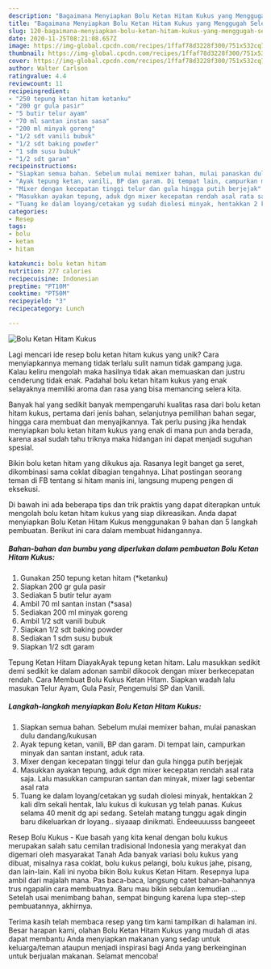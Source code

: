 ```yaml
---
description: "Bagaimana Menyiapkan Bolu Ketan Hitam Kukus yang Menggugah Selera"
title: "Bagaimana Menyiapkan Bolu Ketan Hitam Kukus yang Menggugah Selera"
slug: 120-bagaimana-menyiapkan-bolu-ketan-hitam-kukus-yang-menggugah-selera
date: 2020-11-25T08:21:08.657Z
image: https://img-global.cpcdn.com/recipes/1ffaf78d3228f300/751x532cq70/bolu-ketan-hitam-kukus-foto-resep-utama.jpg
thumbnail: https://img-global.cpcdn.com/recipes/1ffaf78d3228f300/751x532cq70/bolu-ketan-hitam-kukus-foto-resep-utama.jpg
cover: https://img-global.cpcdn.com/recipes/1ffaf78d3228f300/751x532cq70/bolu-ketan-hitam-kukus-foto-resep-utama.jpg
author: Walter Carlson
ratingvalue: 4.4
reviewcount: 11
recipeingredient:
- "250 tepung ketan hitam ketanku"
- "200 gr gula pasir"
- "5 butir telur ayam"
- "70 ml santan instan sasa"
- "200 ml minyak goreng"
- "1/2 sdt vanili bubuk"
- "1/2 sdt baking powder"
- "1 sdm susu bubuk"
- "1/2 sdt garam"
recipeinstructions:
- "Siapkan semua bahan. Sebelum mulai memixer bahan, mulai panaskan dulu dandang/kukusan"
- "Ayak tepung ketan, vanili, BP dan garam. Di tempat lain, campurkan minyak dan santan instant, aduk rata."
- "Mixer dengan kecepatan tinggi telur dan gula hingga putih berjejak"
- "Masukkan ayakan tepung, aduk dgn mixer kecepatan rendah asal rata saja. Lalu masukkan campuran santan dan minyak, mixer lagi sebentar asal rata"
- "Tuang ke dalam loyang/cetakan yg sudah diolesi minyak, hentakkan 2 kali dlm sekali hentak, lalu kukus di kukusan yg telah panas. Kukus selama 40 menit dg api sedang. Setelah matang tunggu agak dingin baru dikeluarkan dr loyang.. siyaaap dinikmati. Endeeuuusss bangeeet"
categories:
- Resep
tags:
- bolu
- ketan
- hitam

katakunci: bolu ketan hitam 
nutrition: 277 calories
recipecuisine: Indonesian
preptime: "PT10M"
cooktime: "PT50M"
recipeyield: "3"
recipecategory: Lunch

---
```



![Bolu Ketan Hitam Kukus](https://img-global.cpcdn.com/recipes/1ffaf78d3228f300/751x532cq70/bolu-ketan-hitam-kukus-foto-resep-utama.jpg)

Lagi mencari ide resep bolu ketan hitam kukus yang unik? Cara menyiapkannya memang tidak terlalu sulit namun tidak gampang juga. Kalau keliru mengolah maka hasilnya tidak akan memuaskan dan justru cenderung tidak enak. Padahal bolu ketan hitam kukus yang enak selayaknya memiliki aroma dan rasa yang bisa memancing selera kita.

Banyak hal yang sedikit banyak mempengaruhi kualitas rasa dari bolu ketan hitam kukus, pertama dari jenis bahan, selanjutnya pemilihan bahan segar, hingga cara membuat dan menyajikannya. Tak perlu pusing jika hendak menyiapkan bolu ketan hitam kukus yang enak di mana pun anda berada, karena asal sudah tahu triknya maka hidangan ini dapat menjadi suguhan spesial.

Bikin bolu ketan hitam yang dikukus aja. Rasanya legit banget ga seret, dikombinasi sama coklat dibagian tengahnya. Lihat postingan seorang teman di FB tentang si hitam manis ini, langsung mupeng pengen di eksekusi.


Di bawah ini ada beberapa tips dan trik praktis yang dapat diterapkan untuk mengolah bolu ketan hitam kukus yang siap dikreasikan. Anda dapat menyiapkan Bolu Ketan Hitam Kukus menggunakan 9 bahan dan 5 langkah pembuatan. Berikut ini cara dalam membuat hidangannya.

<!--inarticleads1-->

##### Bahan-bahan dan bumbu yang diperlukan dalam pembuatan Bolu Ketan Hitam Kukus:

1. Gunakan 250 tepung ketan hitam (*ketanku)
1. Siapkan 200 gr gula pasir
1. Sediakan 5 butir telur ayam
1. Ambil 70 ml santan instan (*sasa)
1. Sediakan 200 ml minyak goreng
1. Ambil 1/2 sdt vanili bubuk
1. Siapkan 1/2 sdt baking powder
1. Sediakan 1 sdm susu bubuk
1. Siapkan 1/2 sdt garam


Tepung Ketan Hitam DiayakAyak tepung ketan hitam. Lalu masukkan sedikit demi sedikit ke dalam adonan sambil dikocok dengan mixer berkecepatan rendah. Cara Membuat Bolu Kukus Ketan Hitam. Siapkan wadah lalu masukan Telur Ayam, Gula Pasir, Pengemulsi SP dan Vanili. 

<!--inarticleads2-->

##### Langkah-langkah menyiapkan Bolu Ketan Hitam Kukus:

1. Siapkan semua bahan. Sebelum mulai memixer bahan, mulai panaskan dulu dandang/kukusan
1. Ayak tepung ketan, vanili, BP dan garam. Di tempat lain, campurkan minyak dan santan instant, aduk rata.
1. Mixer dengan kecepatan tinggi telur dan gula hingga putih berjejak
1. Masukkan ayakan tepung, aduk dgn mixer kecepatan rendah asal rata saja. Lalu masukkan campuran santan dan minyak, mixer lagi sebentar asal rata
1. Tuang ke dalam loyang/cetakan yg sudah diolesi minyak, hentakkan 2 kali dlm sekali hentak, lalu kukus di kukusan yg telah panas. Kukus selama 40 menit dg api sedang. Setelah matang tunggu agak dingin baru dikeluarkan dr loyang.. siyaaap dinikmati. Endeeuuusss bangeeet


Resep Bolu Kukus - Kue basah yang kita kenal dengan bolu kukus merupakan salah satu cemilan tradisional Indonesia yang merakyat dan digemari oleh masyarakat Tanah Ada banyak variasi bolu kukus yang dibuat, misalnya rasa coklat, bolu kukus pelangi, bolu kukus jahe, pisang, dan lain-lain. Kali ini nyoba bikin Bolu kukus Ketan Hitam. Resepnya lupa ambil dari majalah mana. Pas baca-baca, langsung catet bahan-bahannya trus ngapalin cara membuatnya. Baru mau bikin sebulan kemudian … Setelah usai menimbang bahan, sempat bingung karena lupa step-step pembuatannya, akhirnya. 

Terima kasih telah membaca resep yang tim kami tampilkan di halaman ini. Besar harapan kami, olahan Bolu Ketan Hitam Kukus yang mudah di atas dapat membantu Anda menyiapkan makanan yang sedap untuk keluarga/teman ataupun menjadi inspirasi bagi Anda yang berkeinginan untuk berjualan makanan. Selamat mencoba!
